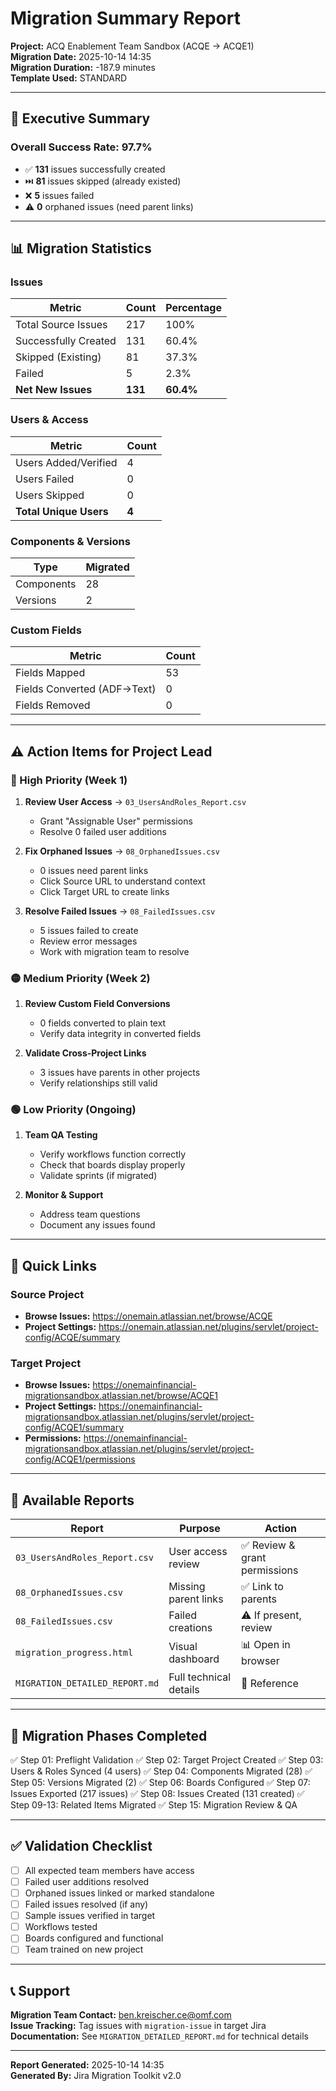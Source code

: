 # Migration Summary Report

**Project:** ACQ Enablement Team Sandbox (ACQE → ACQE1)  
**Migration Date:** 2025-10-14 14:35  
**Migration Duration:** -187.9 minutes  
**Template Used:** STANDARD

---

## 🎯 Executive Summary

### Overall Success Rate: **97.7%**

- ✅ **131** issues successfully created
- ⏭️ **81** issues skipped (already existed)
- ❌ **5** issues failed
- ⚠️ **0** orphaned issues (need parent links)

---

## 📊 Migration Statistics

### Issues
| Metric | Count | Percentage |
|--------|-------|------------|
| Total Source Issues | 217 | 100% |
| Successfully Created | 131 | 60.4% |
| Skipped (Existing) | 81 | 37.3% |
| Failed | 5 | 2.3% |
| **Net New Issues** | **131** | **60.4%** |

### Users & Access
| Metric | Count |
|--------|-------|
| Users Added/Verified | 4 |
| Users Failed | 0 |
| Users Skipped | 0 |
| **Total Unique Users** | **4** |

### Components & Versions
| Type | Migrated |
|------|----------|
| Components | 28 |
| Versions | 2 |

### Custom Fields
| Metric | Count |
|--------|-------|
| Fields Mapped | 53 |
| Fields Converted (ADF→Text) | 0 |
| Fields Removed | 0 |

---

## ⚠️ Action Items for Project Lead

### 🔴 High Priority (Week 1)
1. **Review User Access** → `03_UsersAndRoles_Report.csv`
   - Grant "Assignable User" permissions
   - Resolve 0 failed user additions

2. **Fix Orphaned Issues** → `08_OrphanedIssues.csv`
   - 0 issues need parent links
   - Click Source URL to understand context
   - Click Target URL to create links

3. **Resolve Failed Issues** → `08_FailedIssues.csv`
   - 5 issues failed to create
   - Review error messages
   - Work with migration team to resolve

### 🟡 Medium Priority (Week 2)
1. **Review Custom Field Conversions**
   - 0 fields converted to plain text
   - Verify data integrity in converted fields

2. **Validate Cross-Project Links**
   - 3 issues have parents in other projects
   - Verify relationships still valid

### 🟢 Low Priority (Ongoing)
1. **Team QA Testing**
   - Verify workflows function correctly
   - Check that boards display properly
   - Validate sprints (if migrated)

2. **Monitor & Support**
   - Address team questions
   - Document any issues found

---

## 🔗 Quick Links

### Source Project
- **Browse Issues:** https://onemain.atlassian.net/browse/ACQE
- **Project Settings:** https://onemain.atlassian.net/plugins/servlet/project-config/ACQE/summary

### Target Project
- **Browse Issues:** https://onemainfinancial-migrationsandbox.atlassian.net/browse/ACQE1
- **Project Settings:** https://onemainfinancial-migrationsandbox.atlassian.net/plugins/servlet/project-config/ACQE1/summary
- **Permissions:** https://onemainfinancial-migrationsandbox.atlassian.net/plugins/servlet/project-config/ACQE1/permissions

---

## 📁 Available Reports

| Report | Purpose | Action |
|--------|---------|--------|
| `03_UsersAndRoles_Report.csv` | User access review | ✅ Review & grant permissions |
| `08_OrphanedIssues.csv` | Missing parent links | ✅ Link to parents |
| `08_FailedIssues.csv` | Failed creations | ⚠️ If present, review |
| `migration_progress.html` | Visual dashboard | 📊 Open in browser |
| `MIGRATION_DETAILED_REPORT.md` | Full technical details | 📖 Reference |

---

## 🎯 Migration Phases Completed

✅ Step 01: Preflight Validation
✅ Step 02: Target Project Created
✅ Step 03: Users & Roles Synced (4 users)
✅ Step 04: Components Migrated (28)
✅ Step 05: Versions Migrated (2)
✅ Step 06: Boards Configured
✅ Step 07: Issues Exported (217 issues)
✅ Step 08: Issues Created (131 created)
✅ Step 09-13: Related Items Migrated
✅ Step 15: Migration Review & QA

---

## ✅ Validation Checklist

- [ ] All expected team members have access
- [ ] Failed user additions resolved
- [ ] Orphaned issues linked or marked standalone
- [ ] Failed issues resolved (if any)
- [ ] Sample issues verified in target
- [ ] Workflows tested
- [ ] Boards configured and functional
- [ ] Team trained on new project

---

## 📞 Support

**Migration Team Contact:** ben.kreischer.ce@omf.com  
**Issue Tracking:** Tag issues with `migration-issue` in target Jira  
**Documentation:** See `MIGRATION_DETAILED_REPORT.md` for technical details

---

**Report Generated:** 2025-10-14 14:35  
**Generated By:** Jira Migration Toolkit v2.0



